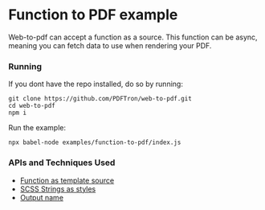 # Function to PDF example
Web-to-pdf can accept a function as a source. This function can be async, meaning you can fetch data to use when rendering your PDF.

### Running

If you dont have the repo installed, do so by running:
```
git clone https://github.com/PDFTron/web-to-pdf.git
cd web-to-pdf
npm i
```

Run the example:
```
npx babel-node examples/function-to-pdf/index.js
```

### APIs and Techniques Used
- [Function as template source](../../documentation/api.md#function)
- [SCSS Strings as styles](../../documentation/api.md#styles)
- [Output name](../../documentation/api.md#outputname)